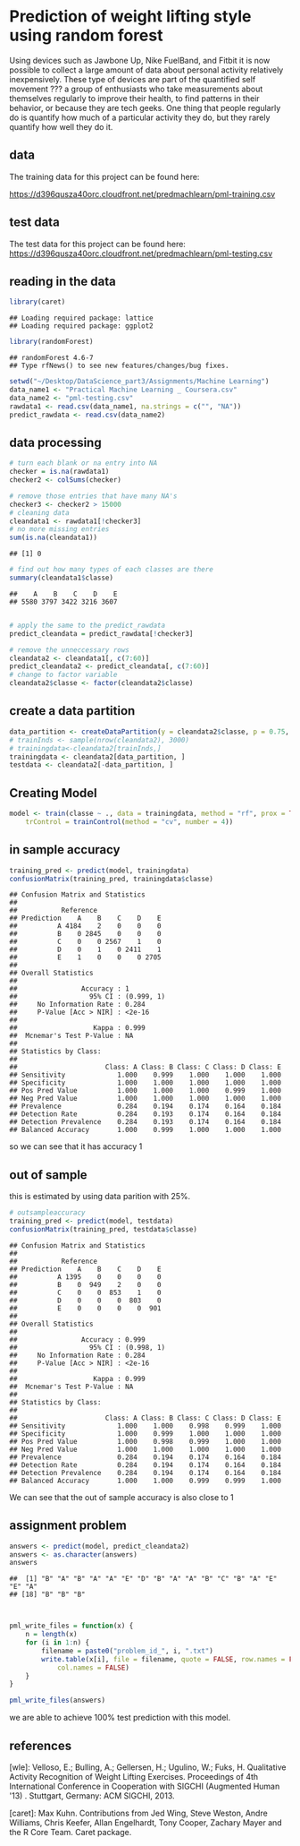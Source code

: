 Prediction of weight lifting style using random forest 
========================================================

Using devices such as Jawbone Up, Nike FuelBand, and Fitbit it is now possible to collect a large amount of data about personal activity relatively inexpensively. These type of devices are part of the quantified self movement ??? a group of enthusiasts who take measurements about themselves regularly to improve their health, to find patterns in their behavior, or because they are tech geeks. One thing that people regularly do is quantify how much of a particular activity they do, but they rarely quantify how well they do it. 

## data
The training data for this project can be found here:

https://d396qusza40orc.cloudfront.net/predmachlearn/pml-training.csv

## test data
The test data for this project can be found here:
https://d396qusza40orc.cloudfront.net/predmachlearn/pml-testing.csv

## reading in the data


```r
library(caret)
```

```
## Loading required package: lattice
## Loading required package: ggplot2
```

```r
library(randomForest)
```

```
## randomForest 4.6-7
## Type rfNews() to see new features/changes/bug fixes.
```

```r
setwd("~/Desktop/DataScience_part3/Assignments/Machine Learning")
data_name1 <- "Practical Machine Learning _ Coursera.csv"
data_name2 <- "pml-testing.csv"
rawdata1 <- read.csv(data_name1, na.strings = c("", "NA"))
predict_rawdata <- read.csv(data_name2)
```


## data processing

```r
# turn each blank or na entry into NA
checker = is.na(rawdata1)
checker2 <- colSums(checker)

# remove those entries that have many NA's
checker3 <- checker2 > 15000
# cleaning data
cleandata1 <- rawdata1[!checker3]
# no more missing entries
sum(is.na(cleandata1))
```

```
## [1] 0
```

```r
# find out how many types of each classes are there
summary(cleandata1$classe)
```

```
##    A    B    C    D    E 
## 5580 3797 3422 3216 3607
```

```r

# apply the same to the predict_rawdata
predict_cleandata = predict_rawdata[!checker3]

# remove the unneccessary rows
cleandata2 <- cleandata1[, c(7:60)]
predict_cleandata2 <- predict_cleandata[, c(7:60)]
# change to factor variable
cleandata2$classe <- factor(cleandata2$classe)
```


## create a data partition

```r
data_partition <- createDataPartition(y = cleandata2$classe, p = 0.75, list = FALSE)
# trainInds <- sample(nrow(cleandata2), 3000)
# trainingdata<-cleandata2[trainInds,]
trainingdata <- cleandata2[data_partition, ]
testdata <- cleandata2[-data_partition, ]
```


## Creating Model 

```r
model <- train(classe ~ ., data = trainingdata, method = "rf", prox = TRUE, 
    trControl = trainControl(method = "cv", number = 4))
```


## in sample accuracy

```r
training_pred <- predict(model, trainingdata)
confusionMatrix(training_pred, trainingdata$classe)
```

```
## Confusion Matrix and Statistics
## 
##           Reference
## Prediction    A    B    C    D    E
##          A 4184    2    0    0    0
##          B    0 2845    0    0    0
##          C    0    0 2567    1    0
##          D    0    1    0 2411    1
##          E    1    0    0    0 2705
## 
## Overall Statistics
##                                     
##                Accuracy : 1         
##                  95% CI : (0.999, 1)
##     No Information Rate : 0.284     
##     P-Value [Acc > NIR] : <2e-16    
##                                     
##                   Kappa : 0.999     
##  Mcnemar's Test P-Value : NA        
## 
## Statistics by Class:
## 
##                      Class: A Class: B Class: C Class: D Class: E
## Sensitivity             1.000    0.999    1.000    1.000    1.000
## Specificity             1.000    1.000    1.000    1.000    1.000
## Pos Pred Value          1.000    1.000    1.000    0.999    1.000
## Neg Pred Value          1.000    1.000    1.000    1.000    1.000
## Prevalence              0.284    0.194    0.174    0.164    0.184
## Detection Rate          0.284    0.193    0.174    0.164    0.184
## Detection Prevalence    0.284    0.193    0.174    0.164    0.184
## Balanced Accuracy       1.000    0.999    1.000    1.000    1.000
```

so we can see that it has accuracy 1 

## out of sample 
this is estimated by using data parition with 25%.

```r
# outsampleaccuracy
training_pred <- predict(model, testdata)
confusionMatrix(training_pred, testdata$classe)
```

```
## Confusion Matrix and Statistics
## 
##           Reference
## Prediction    A    B    C    D    E
##          A 1395    0    0    0    0
##          B    0  949    2    0    0
##          C    0    0  853    1    0
##          D    0    0    0  803    0
##          E    0    0    0    0  901
## 
## Overall Statistics
##                                     
##                Accuracy : 0.999     
##                  95% CI : (0.998, 1)
##     No Information Rate : 0.284     
##     P-Value [Acc > NIR] : <2e-16    
##                                     
##                   Kappa : 0.999     
##  Mcnemar's Test P-Value : NA        
## 
## Statistics by Class:
## 
##                      Class: A Class: B Class: C Class: D Class: E
## Sensitivity             1.000    1.000    0.998    0.999    1.000
## Specificity             1.000    0.999    1.000    1.000    1.000
## Pos Pred Value          1.000    0.998    0.999    1.000    1.000
## Neg Pred Value          1.000    1.000    1.000    1.000    1.000
## Prevalence              0.284    0.194    0.174    0.164    0.184
## Detection Rate          0.284    0.194    0.174    0.164    0.184
## Detection Prevalence    0.284    0.194    0.174    0.164    0.184
## Balanced Accuracy       1.000    1.000    0.999    0.999    1.000
```


We can see that the out of sample accuracy is also close to 1
## assignment problem

```r
answers <- predict(model, predict_cleandata2)
answers <- as.character(answers)
answers
```

```
##  [1] "B" "A" "B" "A" "A" "E" "D" "B" "A" "A" "B" "C" "B" "A" "E" "E" "A"
## [18] "B" "B" "B"
```

```r


pml_write_files = function(x) {
    n = length(x)
    for (i in 1:n) {
        filename = paste0("problem_id_", i, ".txt")
        write.table(x[i], file = filename, quote = FALSE, row.names = FALSE, 
            col.names = FALSE)
    }
}

pml_write_files(answers)
```


we are able to achieve 100% test prediction with this model. 

## references

[wle]: Velloso, E.; Bulling, A.; Gellersen, H.; Ugulino, W.; Fuks, H. Qualitative Activity Recognition of Weight Lifting Exercises. Proceedings of 4th International Conference in Cooperation with SIGCHI (Augmented Human '13) . Stuttgart, Germany: ACM SIGCHI, 2013.

[caret]: Max Kuhn. Contributions from Jed Wing, Steve Weston, Andre Williams, Chris Keefer, Allan Engelhardt, Tony Cooper, Zachary Mayer and the R Core Team. Caret package.

